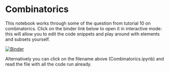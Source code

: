 # Combinatorics

This notebook works through some of the question from tutorial 10 on
combinatorics. Click on the binder link below to open it in interactive mode:
this will allow you to edit the code snippets and play around with elements and
subsets yourself. 

[![Binder](https://mybinder.org/badge.svg)](https://mybinder.org/v2/gh/CompLogicEss/SetsSubsets/master?filepath=SetsSubsets.ipynb)

Alternatively you can click on the filename above (Combinatorics.ipynb) and read
the file with all the code run already.

